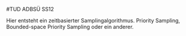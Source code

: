 #TUD ADBSÜ SS12

Hier entsteht ein zeitbasierter Samplingalgorithmus. Priority Sampling, Bounded-space Priority Sampling oder ein anderer.